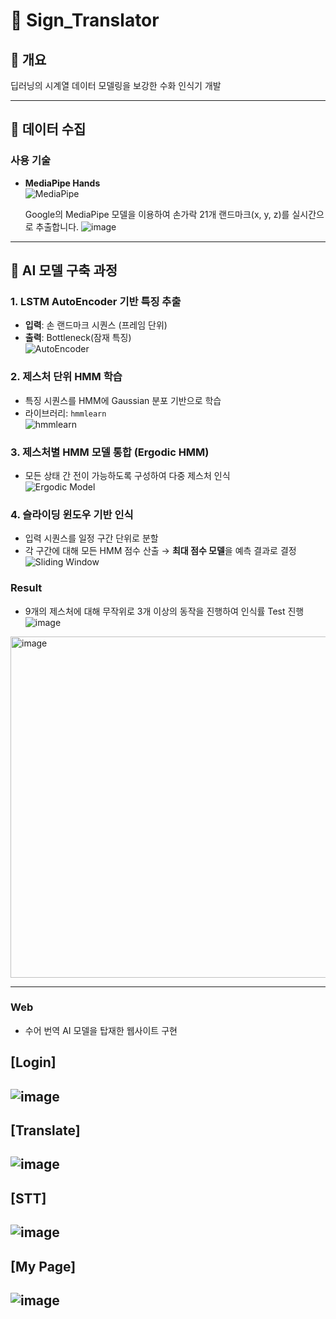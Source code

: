 # 🤖 Sign_Translator

## 📌 개요
딥러닝의 시계열 데이터 모델링을 보강한 수화 인식기 개발

---

## 📸 데이터 수집

### 사용 기술
- **MediaPipe Hands**  
  ![MediaPipe](./img/mediapipe.png)
  
  Google의 MediaPipe 모델을 이용하여 손가락 21개 랜드마크(x, y, z)를 실시간으로 추출합니다.
  ![image](https://github.com/user-attachments/assets/6110e708-73ef-4c0f-a703-d71e272d67ea)

---

## 🧠 AI 모델 구축 과정

### 1. LSTM AutoEncoder 기반 특징 추출
- **입력**: 손 랜드마크 시퀀스 (프레임 단위)
- **출력**: Bottleneck(잠재 특징)  
  ![AutoEncoder](./img/autoencoder.png)

### 2. 제스처 단위 HMM 학습
- 특징 시퀀스를 HMM에 Gaussian 분포 기반으로 학습
- 라이브러리: `hmmlearn`  
  ![hmmlearn](./img/hmmlearn.png)

### 3. 제스처별 HMM 모델 통합 (Ergodic HMM)
- 모든 상태 간 전이 가능하도록 구성하여 다중 제스처 인식  
  ![Ergodic Model](./img/hmm_transition.png)

### 4. 슬라이딩 윈도우 기반 인식
- 입력 시퀀스를 일정 구간 단위로 분할
- 각 구간에 대해 모든 HMM 점수 산출 → **최대 점수 모델**을 예측 결과로 결정  
  ![Sliding Window](./img/sliding_window.png)

### Result
- 9개의 제스처에 대해 무작위로 3개 이상의 동작을 진행하여 인식률 Test 진행
 ![image](https://github.com/user-attachments/assets/38b343d0-d5ef-4381-b9b1-9ccd4bb5f6e6)
<img width="546" alt="image" src="https://github.com/user-attachments/assets/e45555cb-a722-48aa-ac0c-d66b09b0b485" />

---
### Web
- 수어 번역 AI 모델을 탑재한 웹사이트 구현
  
[Login]
---
![image](https://github.com/user-attachments/assets/e29fd2f0-241f-4f43-ab6f-b67d7e902d0c)
----
[Translate]
---
![image](https://github.com/user-attachments/assets/38aca8b6-ec9d-4e4b-bd86-50d62028e3fb)
---
[STT]
---
![image](https://github.com/user-attachments/assets/6aca2763-fc2e-46b6-beff-82aca84d850b)
---
[My Page]
---
![image](https://github.com/user-attachments/assets/2c83bf7a-db20-4344-9351-a2b2b9fcbea5)
---

